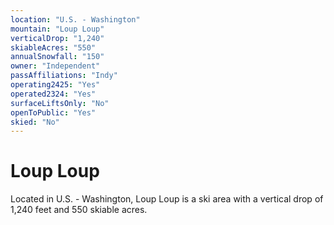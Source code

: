 ```yaml
---
location: "U.S. - Washington"
mountain: "Loup Loup"
verticalDrop: "1,240"
skiableAcres: "550"
annualSnowfall: "150"
owner: "Independent"
passAffiliations: "Indy"
operating2425: "Yes"
operated2324: "Yes"
surfaceLiftsOnly: "No"
openToPublic: "Yes"
skied: "No"
---
```


# Loup Loup

Located in U.S. - Washington, Loup Loup is a ski area with a vertical drop of 1,240 feet and 550 skiable acres.